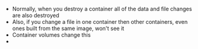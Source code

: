 - Normally, when you destroy a container all of the data and file changes are also destroyed
- Also, if you change a file in one container then other containers, even ones built from the same image, won't see it
- Container volumes change this
- 